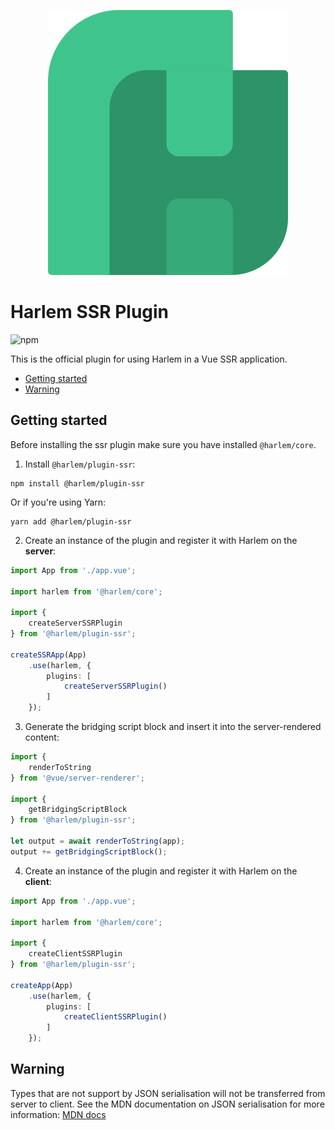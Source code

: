 <p align="center">
    <a href="https://harlemjs.com">
        <img src="https://raw.githubusercontent.com/andrewcourtice/harlem/main/app/src/assets/images/logo-192.svg" alt="Harlem"/>
    </a>
</p>

# Harlem SSR Plugin

![npm](https://img.shields.io/npm/v/@harlem/plugin-ssr)

This is the official plugin for using Harlem in a Vue SSR application.

<!-- TOC depthfrom:2 -->

- [Getting started](#getting-started)
- [Warning](#warning)

<!-- /TOC -->

## Getting started

Before installing the ssr plugin make sure you have installed `@harlem/core`.

1. Install `@harlem/plugin-ssr`:
```
npm install @harlem/plugin-ssr
```
Or if you're using Yarn:
```
yarn add @harlem/plugin-ssr
```

2. Create an instance of the plugin and register it with Harlem on the **server**:
```typescript
import App from './app.vue';

import harlem from '@harlem/core';

import {
    createServerSSRPlugin
} from '@harlem/plugin-ssr';

createSSRApp(App)
    .use(harlem, {
        plugins: [
            createServerSSRPlugin()
        ]
    });
```

3. Generate the bridging script block and insert it into the server-rendered content:
```typescript
import {
    renderToString
} from '@vue/server-renderer';

import {
    getBridgingScriptBlock
} from '@harlem/plugin-ssr';

let output = await renderToString(app);
output += getBridgingScriptBlock();
```

4. Create an instance of the plugin and register it with Harlem on the **client**:
```typescript
import App from './app.vue';

import harlem from '@harlem/core';

import {
    createClientSSRPlugin
} from '@harlem/plugin-ssr';

createApp(App)
    .use(harlem, {
        plugins: [
            createClientSSRPlugin()
        ]
    });
```

## Warning

Types that are not support by JSON serialisation will not be transferred from server to client. See the MDN documentation on JSON serialisation for more information: [MDN docs](https://developer.mozilla.org/en-US/docs/Web/JavaScript/Reference/Global_Objects/JSON/stringify)
